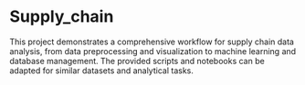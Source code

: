 # Supply_chain
This project demonstrates a comprehensive workflow for supply chain data analysis, from data preprocessing and visualization to machine learning and database management. The provided scripts and notebooks can be adapted for similar datasets and analytical tasks.
